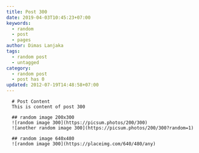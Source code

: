```yaml
---
title: Post 300
date: 2019-04-03T10:45:23+07:00
keywords:
  - random
  - post
  - pages
author: Dimas Lanjaka
tags:
  - random post
  - untagged
category:
  - random post
  - post has 0
updated: 2012-07-19T14:48:58+07:00
---
```


      # Post Content
      This is content of post 300

      ## random image 200x300
      ![random image 300](https://picsum.photos/200/300)
      ![another random image 300](https://picsum.photos/200/300?random=1)

      ## random image 640x480
      ![random image 300](https://placeimg.com/640/480/any)
      